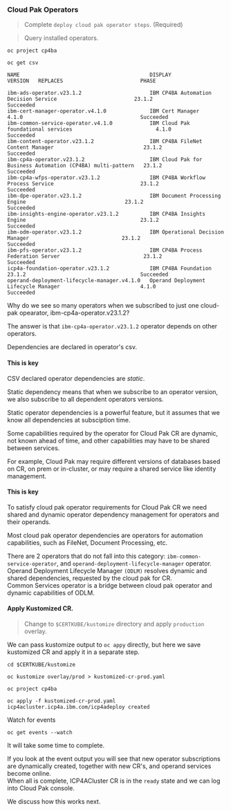 ### Cloud Pak Operators

> Complete `deploy cloud pak operator steps`. (Required)

> Query installed operators.

```
oc project cp4ba

oc get csv
```

```
NAME                                          DISPLAY                                                       VERSION   REPLACES                         PHASE

ibm-ads-operator.v23.1.2                      IBM CP4BA Automation Decision Service                         23.1.2                                     Succeeded
ibm-cert-manager-operator.v4.1.0              IBM Cert Manager                                              4.1.0                                      Succeeded
ibm-common-service-operator.v4.1.0            IBM Cloud Pak foundational services                           4.1.0                                      Succeeded
ibm-content-operator.v23.1.2                  IBM CP4BA FileNet Content Manager                             23.1.2                                     Succeeded
ibm-cp4a-operator.v23.1.2                     IBM Cloud Pak for Business Automation (CP4BA) multi-pattern   23.1.2                                     Succeeded
ibm-cp4a-wfps-operator.v23.1.2                IBM CP4BA Workflow Process Service                            23.1.2                                     Succeeded
ibm-dpe-operator.v23.1.2                      IBM Document Processing Engine                                23.1.2                                     Succeeded
ibm-insights-engine-operator.v23.1.2          IBM CP4BA Insights Engine                                     23.1.2                                     Succeeded
ibm-odm-operator.v23.1.2                      IBM Operational Decision Manager                              23.1.2                                     Succeeded
ibm-pfs-operator.v23.1.2                      IBM CP4BA Process Federation Server                           23.1.2                                     Succeeded
icp4a-foundation-operator.v23.1.2             IBM CP4BA Foundation                                          23.1.2                                     Succeeded
operand-deployment-lifecycle-manager.v4.1.0   Operand Deployment Lifecycle Manager                          4.1.0                                      Succeeded
```

Why do we see so many operators when we subscribed to just one cloud-pak opearator, ibm-cp4a-operator.v23.1.2?

The answer is that `ibm-cp4a-operator.v23.1.2` operator depends on other operators.

Dependencies are declared in operator's csv.

#### This is key
CSV declared operator dependencies are *static*.

Static dependency means that when we subscribe to an operator version, we also subscribe to all dependent operators versions.

Static operator dependencies is a powerful feature, but it assumes that we know all dependencies at subsciption time.

Some capabilities required by the operator for Cloud Pak CR are dynamic, not known ahead of time, and other capabilities may have to be shared between services.

For example, Cloud Pak may require different versions of databases based on CR, on prem or in-cluster, or may require a shared service like identity management.

#### This is key
To satisfy cloud pak operator requirements for Cloud Pak CR we need shared and dynamic operator dependency management for operators and their operands.

Most cloud pak operator dependencies are operators for automation capabilities, such as FileNet, Document Processing, etc. 

There are 2 operators that do not fall into this category: `ibm-common-service-operator`, and `operand-deployment-lifecycle-manager` operator.<br/>
Operand Deployment Lifecycle Manager `(ODLM)` resolves dynamic and shared dependencies, requested by the cloud pak for CR.<br/>
Common Services operator is a bridge between cloud pak operator and dynamic capabilities of ODLM.<br/>

#### Apply Kustomized CR.

> Change to `$CERTKUBE/kustomize` directory and apply `production` overlay.

We can pass kustomize output to `oc appy` directly, but here we save kustomized CR and apply it in a separate step.

```
cd $CERTKUBE/kustomize

oc kustomize overlay/prod > kustomized-cr-prod.yaml

oc project cp4ba

oc apply -f kustomized-cr-prod.yaml 
icp4acluster.icp4a.ibm.com/icp4adeploy created
```

Watch for events

```
oc get events --watch
```

It will take some time to complete.

If you look at the event output you will see that new operator subscriptions are dynamically created, together with new CR's, and operand services become online.<br/>
When all is complete, ICP4ACluster CR is in the `ready` state and we can log into Cloud Pak console.

We discuss how this works next.
